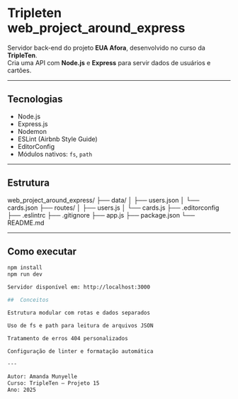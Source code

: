 # Tripleten web_project_around_express

Servidor back-end do projeto **EUA Afora**, desenvolvido no curso da **TripleTen**.  
Cria uma API com **Node.js** e **Express** para servir dados de usuários e cartões.

---

## Tecnologias

- Node.js
- Express.js
- Nodemon
- ESLint (Airbnb Style Guide)
- EditorConfig
- Módulos nativos: `fs`, `path`

---

## Estrutura

web_project_around_express/
├── data/
│ ├── users.json
│ └── cards.json
├── routes/
│ ├── users.js
│ └── cards.js
├── .editorconfig
├── .eslintrc
├── .gitignore
├── app.js
├── package.json
└── README.md

---

## Como executar

```bash
npm install
npm run dev

Servidor disponível em: http://localhost:3000

##  Conceitos

Estrutura modular com rotas e dados separados

Uso de fs e path para leitura de arquivos JSON

Tratamento de erros 404 personalizados

Configuração de linter e formatação automática

---

Autor: Amanda Munyelle
Curso: TripleTen — Projeto 15
Ano: 2025
```
